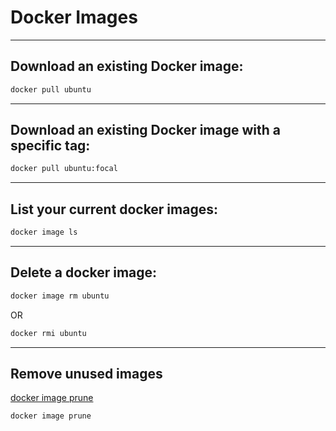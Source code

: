 # Docker Images

---

## Download an existing Docker image:
```bash
docker pull ubuntu
```

---

## Download an existing Docker image with a specific tag:
```bash
docker pull ubuntu:focal
```

---

## List your current docker images:
```bash
docker image ls
```

---

## Delete a docker image:
```bash
docker image rm ubuntu
```
OR
```bash
docker rmi ubuntu
```

---

## Remove unused images
[docker image prune](https://docs.docker.com/engine/reference/commandline/image_prune/)
```bash
docker image prune
```
